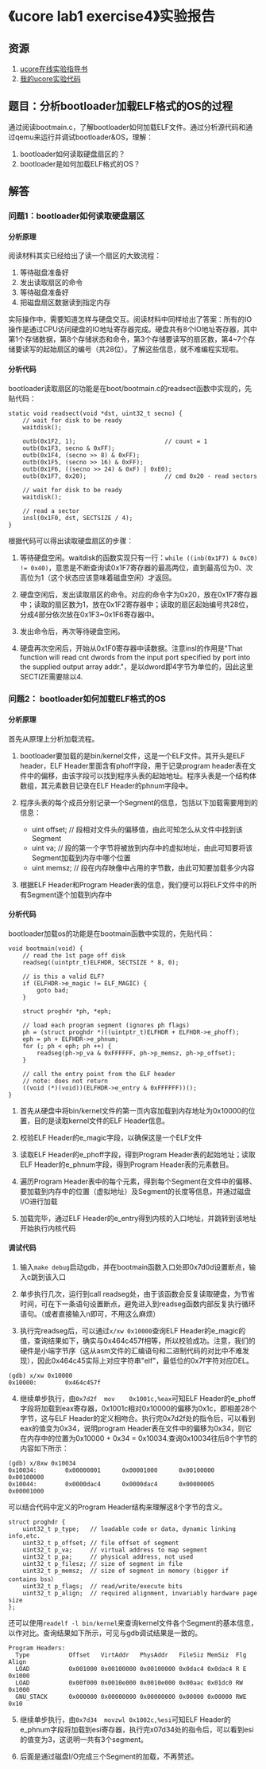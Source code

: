 # 《ucore lab1 exercise4》实验报告

## 资源

1. [ucore在线实验指导书](https://chyyuu.gitbooks.io/ucore_os_docs/content/)
2. [我的ucore实验代码](https://github.com/whl1729/ucore_os_lab)

## 题目：分析bootloader加载ELF格式的OS的过程

通过阅读bootmain.c，了解bootloader如何加载ELF文件。通过分析源代码和通过qemu来运行并调试bootloader&OS，理解：

1. bootloader如何读取硬盘扇区的？
2. bootloader是如何加载ELF格式的OS？

## 解答

### 问题1：bootloader如何读取硬盘扇区

#### 分析原理
阅读材料其实已经给出了读一个扇区的大致流程：
1. 等待磁盘准备好
2. 发出读取扇区的命令
3. 等待磁盘准备好
4. 把磁盘扇区数据读到指定内存

实际操作中，需要知道怎样与硬盘交互。阅读材料中同样给出了答案：所有的IO操作是通过CPU访问硬盘的IO地址寄存器完成。硬盘共有8个IO地址寄存器，其中第1个存储数据，第8个存储状态和命令，第3个存储要读写的扇区数，第4~7个存储要读写的起始扇区的编号（共28位）。了解这些信息，就不难编程实现啦。

#### 分析代码
bootloader读取扇区的功能是在boot/bootmain.c的readsect函数中实现的，先贴代码：
```
static void readsect(void *dst, uint32_t secno) {
    // wait for disk to be ready
    waitdisk();

    outb(0x1F2, 1);                         // count = 1
    outb(0x1F3, secno & 0xFF);
    outb(0x1F4, (secno >> 8) & 0xFF);
    outb(0x1F5, (secno >> 16) & 0xFF);
    outb(0x1F6, ((secno >> 24) & 0xF) | 0xE0);
    outb(0x1F7, 0x20);                      // cmd 0x20 - read sectors

    // wait for disk to be ready
    waitdisk();

    // read a sector
    insl(0x1F0, dst, SECTSIZE / 4);
}
```

根据代码可以得出读取硬盘扇区的步骤：

1. 等待硬盘空闲。waitdisk的函数实现只有一行：`while ((inb(0x1F7) & 0xC0) != 0x40)`，意思是不断查询读0x1F7寄存器的最高两位，直到最高位为0、次高位为1（这个状态应该意味着磁盘空闲）才返回。

2. 硬盘空闲后，发出读取扇区的命令。对应的命令字为0x20，放在0x1F7寄存器中；读取的扇区数为1，放在0x1F2寄存器中；读取的扇区起始编号共28位，分成4部分依次放在0x1F3~0x1F6寄存器中。

3. 发出命令后，再次等待硬盘空闲。

4. 硬盘再次空闲后，开始从0x1F0寄存器中读数据。注意insl的作用是"That function will read cnt dwords from the input port specified by port into the supplied output array addr."，是以dword即4字节为单位的，因此这里SECTIZE需要除以4.

### 问题2： bootloader如何加载ELF格式的OS

#### 分析原理

首先从原理上分析加载流程。

1. bootloader要加载的是bin/kernel文件，这是一个ELF文件。其开头是ELF header，ELF Header里面含有phoff字段，用于记录program header表在文件中的偏移，由该字段可以找到程序头表的起始地址。程序头表是一个结构体数组，其元素数目记录在ELF Header的phnum字段中。

2. 程序头表的每个成员分别记录一个Segment的信息，包括以下加载需要用到的信息：
    - uint offset; // 段相对文件头的偏移值，由此可知怎么从文件中找到该Segment
    - uint va; // 段的第一个字节将被放到内存中的虚拟地址，由此可知要将该Segment加载到内存中哪个位置
    - uint memsz; // 段在内存映像中占用的字节数，由此可知要加载多少内容

3. 根据ELF Header和Program Header表的信息，我们便可以将ELF文件中的所有Segment逐个加载到内存中

#### 分析代码

bootloader加载os的功能是在bootmain函数中实现的，先贴代码：
```
void bootmain(void) {
    // read the 1st page off disk
    readseg((uintptr_t)ELFHDR, SECTSIZE * 8, 0);

    // is this a valid ELF?
    if (ELFHDR->e_magic != ELF_MAGIC) {
        goto bad;
    }

    struct proghdr *ph, *eph;

    // load each program segment (ignores ph flags)
    ph = (struct proghdr *)((uintptr_t)ELFHDR + ELFHDR->e_phoff);
    eph = ph + ELFHDR->e_phnum;
    for (; ph < eph; ph ++) {
        readseg(ph->p_va & 0xFFFFFF, ph->p_memsz, ph->p_offset);
    }

    // call the entry point from the ELF header
    // note: does not return
    ((void (*)(void))(ELFHDR->e_entry & 0xFFFFFF))();
}
```

1. 首先从硬盘中将bin/kernel文件的第一页内容加载到内存地址为0x10000的位置，目的是读取kernel文件的ELF Header信息。

2. 校验ELF Header的e_magic字段，以确保这是一个ELF文件

3. 读取ELF Header的e_phoff字段，得到Program Header表的起始地址；读取ELF Header的e_phnum字段，得到Program Header表的元素数目。

4. 遍历Program Header表中的每个元素，得到每个Segment在文件中的偏移、要加载到内存中的位置（虚拟地址）及Segment的长度等信息，并通过磁盘I/O进行加载

5. 加载完毕，通过ELF Header的e_entry得到内核的入口地址，并跳转到该地址开始执行内核代码

#### 调试代码

1. 输入`make debug`启动gdb，并在bootmain函数入口处即0x7d0d设置断点，输入c跳到该入口

2. 单步执行几次，运行到call readseg处，由于该函数会反复读取硬盘，为节省时间，可在下一条语句设置断点，避免进入到readseg函数内部反复执行循环语句。（或者直接输入n即可，不用这么麻烦）

3. 执行完readseg后，可以通过`x/xw 0x10000`查询ELF Header的e_magic的值，查询结果如下，确实与0x464c457f相等，所以校验成功。注意，我们的硬件是小端字节序（这从asm文件的汇编语句和二进制代码的对比中不难发现），因此0x464c45实际上对应字符串"elf"，最低位的0x7f字符对应DEL。

```
(gdb) x/xw 0x10000
0x10000:        0x464c457f
```

4. 继续单步执行，由`0x7d2f  mov    0x1001c,%eax`可知ELF Header的e_phoff字段将加载到eax寄存器，0x1001c相对0x10000的偏移为0x1c，即相差28个字节，这与ELF Header的定义相吻合。执行完0x7d2f处的指令后，可以看到eax的值变为0x34，说明program Header表在文件中的偏移为0x34，则它在内存中的位置为0x10000 + 0x34 = 0x10034.查询0x10034往后8个字节的内容如下所示：
```
(gdb) x/8xw 0x10034
0x10034:        0x00000001      0x00001000      0x00100000      0x00100000
0x10044:        0x0000dac4      0x0000dac4      0x00000005      0x00001000
```

可以结合代码中定义的Program Header结构来理解这8个字节的含义。
```
struct proghdr {
    uint32_t p_type;   // loadable code or data, dynamic linking info,etc.
    uint32_t p_offset; // file offset of segment
    uint32_t p_va;     // virtual address to map segment
    uint32_t p_pa;     // physical address, not used
    uint32_t p_filesz; // size of segment in file
    uint32_t p_memsz;  // size of segment in memory (bigger if contains bss）
    uint32_t p_flags;  // read/write/execute bits
    uint32_t p_align;  // required alignment, invariably hardware page size
};
```

还可以使用`readelf -l bin/kernel`来查询kernel文件各个Segment的基本信息，以作对比。查询结果如下所示，可见与gdb调试结果是一致的。
```
Program Headers:
  Type           Offset   VirtAddr   PhysAddr   FileSiz MemSiz  Flg Align
  LOAD           0x001000 0x00100000 0x00100000 0x0dac4 0x0dac4 R E 0x1000
  LOAD           0x00f000 0x0010e000 0x0010e000 0x00aac 0x01dc0 RW  0x1000
  GNU_STACK      0x000000 0x00000000 0x00000000 0x00000 0x00000 RWE 0x10
```

5. 继续单步执行，由`0x7d34  movzwl 0x1002c,%esi`可知ELF Header的e_phnum字段将加载到esi寄存器，执行完x07d34处的指令后，可以看到esi的值变为3，这说明一共有3个segment。

6. 后面是通过磁盘I/O完成三个Segment的加载，不再赘述。
